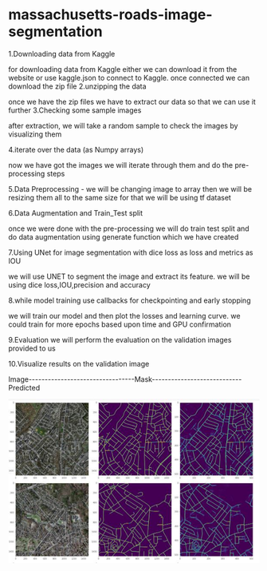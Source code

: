 # massachusetts-roads-image-segmentation

1.Downloading data from Kaggle

for downloading data from Kaggle either we can download it from the website or use kaggle.json to connect to Kaggle. once connected we can download the zip file
2.unzipping the data

once we have the zip files we have to extract our data so that we can use it further
3.Checking some sample images

after extraction, we will take a random sample to check the images by visualizing them 

4.iterate over the data (as Numpy arrays)

now we have got the images we will iterate through them and do the pre-processing steps

5.Data Preprocessing - 
we will be changing image to array then we will be resizing them all to the same size
for that we will be using tf dataset

6.Data Augmentation and Train_Test split

once we were done with the pre-processing we will do train test split and do data augmentation using generate function which we have created 

7.Using UNet for image segmentation with dice loss as loss and metrics as IOU

we will use UNET to segment the image and extract its feature. 
we will be using dice loss,IOU,precision and accuracy

8.while model training use callbacks for checkpointing and early stopping

we will train our model and then plot the losses and learning curve.
we could train for more epochs based upon time and GPU confirmation 

9.Evaluation 
we will perform the evaluation on the validation images provided to us 

10.Visualize results on the validation image 

Image---------------------------------Mask----------------------------Predicted

![Screenshot](output.JPG)
